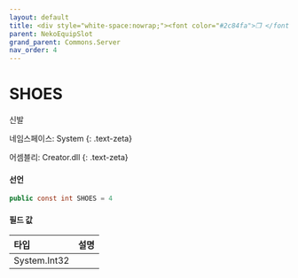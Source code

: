 ```yaml
---
layout: default
title: <div style="white-space:nowrap;"><font color="#2c84fa">❒ </font>SHOES</div>
parent: NekoEquipSlot
grand_parent: Commons.Server
nav_order: 4
---
```


<!-- 아래로 편집 -->

# SHOES
신발

네임스페이스: System
{: .text-zeta}

어셈블리: Creator.dll
{: .text-zeta}

#### 선언

```cs
public const int SHOES = 4
```

#### 필드 값

|타입|설명|
|:--|:--|
|System.Int32|

<!-- #### 예제

```lua
    예제 코드
``` -->

